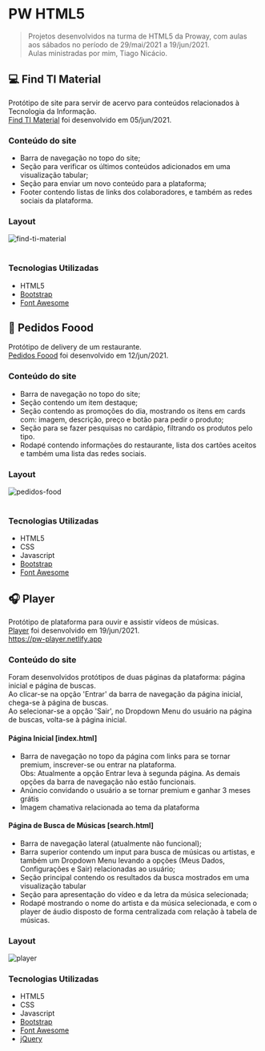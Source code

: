 # PW HTML5

> Projetos desenvolvidos na turma de HTML5 da Proway, com aulas aos sábados no período de 29/mai/2021 a 19/jun/2021. <br/>
> Aulas ministradas por mim, Tiago Nicácio.

## :computer: Find TI Material

Protótipo de site para servir de acervo para conteúdos relacionados à Tecnologia da Informação. <br/>
[Find TI Material](https://github.com/tnicacio/pw-html5/tree/main/02-projetoti) foi desenvolvido em 05/jun/2021.
<br/>

### Conteúdo do site

- Barra de navegação no topo do site;
- Seção para verificar os últimos conteúdos adicionados em uma visualização tabular;
- Seção para enviar um novo conteúdo para a plataforma;
- Footer contendo listas de links dos colaboradores, e também as redes sociais da plataforma.

### Layout

![find-ti-material](https://user-images.githubusercontent.com/50798315/122660287-c2c4c480-d156-11eb-832c-60cd93c4fb75.png) <br/><br/>

### Tecnologias Utilizadas

- HTML5
- [Bootstrap](https://getbootstrap.com/)
- [Font Awesome](https://fontawesome.com/)

## :hamburger: Pedidos Foood

Protótipo de delivery de um restaurante. <br/>
[Pedidos Foood](https://github.com/tnicacio/pw-html5/tree/main/03-projeto-pedidos-food) foi desenvolvido em 12/jun/2021.

### Conteúdo do site

- Barra de navegação no topo do site;
- Seção contendo um item destaque;
- Seção contendo as promoções do dia, mostrando os itens em cards com: imagem, descrição, preço e botão para pedir o produto;
- Seção para se fazer pesquisas no cardápio, filtrando os produtos pelo tipo.
- Rodapé contendo informações do restaurante, lista dos cartões aceitos e também uma lista das redes sociais.

### Layout

![pedidos-food](https://user-images.githubusercontent.com/50798315/122660300-d07a4a00-d156-11eb-8a3e-fc5805cedca4.png) <br/><br/>

### Tecnologias Utilizadas

- HTML5
- CSS
- Javascript
- [Bootstrap](https://getbootstrap.com/)
- [Font Awesome](https://fontawesome.com/)

## :headphones: Player

Protótipo de plataforma para ouvir e assistir vídeos de músicas. <br/>
[Player](https://github.com/tnicacio/pw-html5/tree/main/04-player) foi desenvolvido em 19/jun/2021. <br/>
https://pw-player.netlify.app

### Conteúdo do site

Foram desenvolvidos protótipos de duas páginas da plataforma: página inicial e página de buscas. <br/>
Ao clicar-se na opção 'Entrar' da barra de navegação da página inicial, chega-se à página de buscas. <br/>
Ao selecionar-se a opção 'Sair', no Dropdown Menu do usuário na página de buscas, volta-se à página inicial. <br/>

#### Página Inicial [index.html]

- Barra de navegação no topo da página com links para se tornar premium, inscrever-se ou entrar na plataforma. <br/>
  Obs: Atualmente a opção Entrar leva à segunda página. As demais opções da barra de navegação não estão funcionais.
- Anúncio convidando o usuário a se tornar premium e ganhar 3 meses grátis
- Imagem chamativa relacionada ao tema da plataforma

#### Página de Busca de Músicas [search.html]

- Barra de navegação lateral (atualmente não funcional);
- Barra superior contendo um input para busca de músicas ou artistas, e também um Dropdown Menu levando a opções (Meus Dados, Configurações e Sair) relacionadas ao usuário;
- Seção principal contendo os resultados da busca mostrados em uma visualização tabular
- Seção para apresentação do vídeo e da letra da música selecionada;
- Rodapé mostrando o nome do artista e da música selecionada, e com o player de áudio disposto de forma centralizada com relação à tabela de músicas.

### Layout

![player](https://user-images.githubusercontent.com/50798315/122660346-3a92ef00-d157-11eb-8459-a3f3829d8320.png)

### Tecnologias Utilizadas

- HTML5
- CSS
- Javascript
- [Bootstrap](https://getbootstrap.com/)
- [Font Awesome](https://fontawesome.com/)
- [jQuery](https://jquery.com/)
